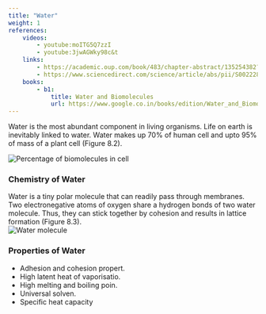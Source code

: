 ```yaml
---
title: "Water"
weight: 1
references:
    videos:
        - youtube:moITG5Q7zzI
        - youtube:3jwAGWky98c&t
    links:
        - https://academic.oup.com/book/483/chapter-abstract/135254382?redirectedFrom=fulltext
        - https://www.sciencedirect.com/science/article/abs/pii/S002228600400211X
    books:
        - b1:
            title: Water and Biomolecules
            url: https://www.google.co.in/books/edition/Water_and_Biomolecules/N0ZQpXgnxmgC?hl=en&gbpv=0
---
```



Water is the most abundant component in living organisms. Life on earth is inevitably linked to water. Water makes up 70% of human cell and upto 95% of mass of a plant cell (Figure 8.2).

![ Percentage of biomolecules in cell](8.2.png)

### Chemistry of Water

Water is a tiny polar molecule that can readily pass through membranes. Two electronegative atoms of oxygen share a hydrogen bonds of two water molecule. Thus, they can stick together by cohesion and results in lattice formation (Figure 8.3).  
![ Water molecule](8.3.png)

### Properties of Water

- Adhesion and cohesion propert.
- High latent heat of vaporisatio.
- High melting and boiling poin.
- Universal solven.
- Specific heat capacity

